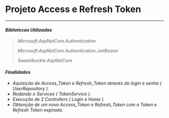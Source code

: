 # Projeto Access e Refresh Token

------

#### *Bibliotecas Utilizadas*

> *Microsoft.AspNetCore.Authentication*
>
> *Microsoft.AspNetCore.Authentication.JwtBearer*
>
> *Swashbuckle.AspNetCore*



#### *Finalidades*

- *Aquisição de Access_Token e Refresh_Token através do login e senha ( UserRepository ).*
- *Rodando o Services ( TokenService ).*
- *Execução de 2 Controllers ( Login e Home ).*
- *Obtenção de um novo Access_Token e Refresh_Token com o Token e Refresh Token expirado.*





